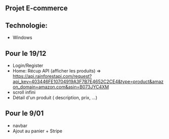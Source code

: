 ## Projet E-commerce 

## Technologie:
- Windows

## Pour le 19/12
- Login/Register
- Home: Récup API (afficher les produits) =>
https://api.rainforestapi.com/request?api_key=403446FE10704919A3F7B7E4652C2CE4&type=product&amazon_domain=amazon.com&asin=B073JYC4XM
- scroll infini
- Détail d'un produit ( description, prix, ...)

## Pour le 9/01
- navbar
- Ajout au panier + Stripe

